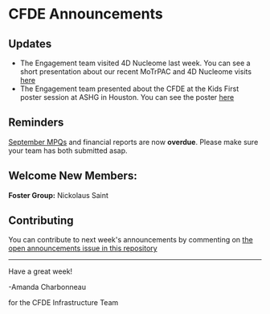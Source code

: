 # CFDE Announcements

## Updates

- The Engagement team visited 4D Nucleome last week. You can see a short presentation about our recent MoTrPAC and 4D Nucleome visits [here]()
- The Engagement team presented about the CFDE at the Kids First poster session at ASHG in Houston. You can see the poster [here](https://drive.google.com/a/ucdavis.edu/file/d/1M6FMXmbjz6OIfiowv5BJnTXKX7UBgY3C/view?usp=sharing)

## Reminders

[September MPQs](https://forms.gle/YE85EYqRRDgRDkp27) and financial reports are now **overdue**. Please make sure your team has both submitted asap.

## Welcome New Members:

**Foster Group:** Nickolaus Saint

## Contributing

You can contribute to next week's announcements by commenting on [the open
announcements issue in this repository](https://github.com/nih-cfde/announcements/issues?utf8=%E2%9C%93&q=is%3Aissue+is%3Aopen+Announcements)

---

Have a great week!

-Amanda Charbonneau

for the CFDE Infrastructure Team

